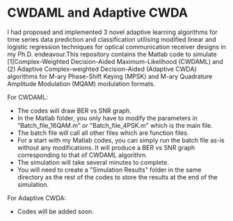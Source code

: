 # CWDAML and Adaptive CWDA

I had proposed and implemented 3 novel adaptive learning algorithms for time series data prediction and classification utilising modified linear and logistic regression techniques for optical communication receiver designs in my Ph.D. endeavour.This repository contains the Matlab code to simulate [1]Complex-Weighted Decision-Aided Maximum-Likelihood (CWDAML) and (2) Adaptive Complex-weighted Decision-Aided (Adaptive CWDA) algorithms for M-ary Phase-Shift Keying (MPSK) and M-ary Quadrature Amplitude Modulation (MQAM) modulation formats. 

For CWDAML:
- The codes will draw BER vs SNR graph.
- In the Matlab folder, you only have to modify the parameters in “Batch_file_16QAM.m” or "Batch_file_4PSK.m" which is the main file. 
- The batch file will call all other files which are function files.
- For a start with my Matlab codes, you can simply run the batch file as-is without any modifications. It will produce a BER vs SNR graph corresponding to that of CWDAML algorithm. 
- The simulation will take several minutes to complete.
- You will need to create a "Simulation Results" folder in the same directory as the rest of the codes to store the results at the end of the simulation.

For Adaptive CWDA:
- Codes will be added soon.
